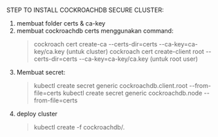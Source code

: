 STEP TO INSTALL COCKROACHDB SECURE CLUSTER:
1. membuat folder certs & ca-key
2. membuat cockroachdb certs menggunakan command:
	> cockroach cert create-ca --certs-dir=certs --ca-key=ca-key/ca.key (untuk cluster)
	> cockroach cert create-client root --certs-dir=certs --ca-key=ca-key/ca.key (untuk root user)
3. Membuat secret:
	> kubectl create secret generic cockroachdb.client.root --from-file=certs
	> kubectl create secret generic cockroachdb.node --from-file=certs
4. deploy cluster
	> kubectl create -f cockroachdb/.
